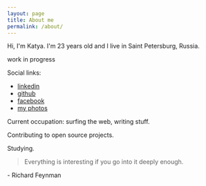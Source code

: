 ```yaml
---
layout: page
title: About me
permalink: /about/
---
```


Hi, I'm Katya. I'm 23 years old and I live in Saint Petersburg, Russia.

<p class="in-progress">work in progress</p>

Social links:

* [linkedin](https://ru.linkedin.com/in/demidovakatya/en)
* [github](https://github.com/demidovakatya)
* [facebook](https://www.facebook.com/demidovakatya)
* [my photos](http://captain-cotique.tumblr.com)

Current occupation: surfing the web, writing stuff. 

Contributing to open source projects.

Studying. 

> Everything is interesting if you go into it deeply enough.

<p class="quote-author">- Richard Feynman</p>


